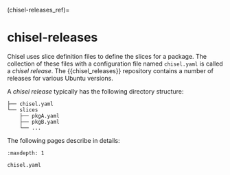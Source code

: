 (chisel-releases_ref)=
# chisel-releases

Chisel uses slice definition files to define the slices for a package. The
collection of these files with a configuration file named `chisel.yaml` is
called a _chisel release_. The {{chisel_releases}} repository contains a number
of releases for various Ubuntu versions.

A _chisel release_ typically has the following directory structure:

```
├── chisel.yaml
└── slices
    ├── pkgA.yaml
    ├── pkgB.yaml
    └── ...
```

The following pages describe in details:

```{toctree}
:maxdepth: 1

chisel.yaml
```
